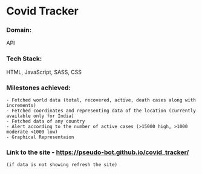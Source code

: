 # Covid Tracker

### Domain:

API

### Tech Stack:

HTML, JavaScript, SASS, CSS

### Milestones achieved:

    - Fetched world data (total, recovered, active, death cases along with increments)
    - Fetched coordinates and representing data of the location (currently available only for India)
    - Fetched data of any country
    - Alert according to the number of active cases (>15000 high, >1000 moderate <1000 low)
    - Graphical Representaion

### Link to the site - https://pseudo-bot.github.io/covid_tracker/

    (if data is not showing refresh the site)
